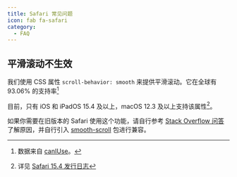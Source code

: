 ```yaml
---
title: Safari 常见问题
icon: fab fa-safari
category:
  - FAQ
---
```


## 平滑滚动不生效

我们使用 CSS 属性 `scroll-behavior: smooth` 来提供平滑滚动。它在全球有 93.06% 的支持率[^scroll-behavior-percent]

[^scroll-behavior-percent]: 数据来自 [canIUse](https://caniuse.com/?search=scroll-behavior)。

目前，只有 iOS 和 iPadOS 15.4 及以上，macOS 12.3 及以上支持该属性[^scroll-behavior-support]。

[^scroll-behavior-support]: 详见 [Safari 15.4 发行日志](https://developer.apple.com/documentation/safari-release-notes/safari-15_4-release-notes#New-Features)

如果你需要在旧版本的 Safari 使用这个功能，请自行参考 [Stack Overflow 问答](https://stackoverflow.com/questions/56011205/is-there-a-safari-equivalent-for-scroll-behavior-smooth) 了解原因，并自行引入 [smooth-scroll](https://github.com/iamdustan/smoothscroll) 包进行兼容。
